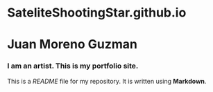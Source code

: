 # SateliteShootingStar.github.io
# Juan Moreno Guzman

### I am an artist. This is my portfolio site.

This is a *README* file for my repository. It is written using **Markdown**.
